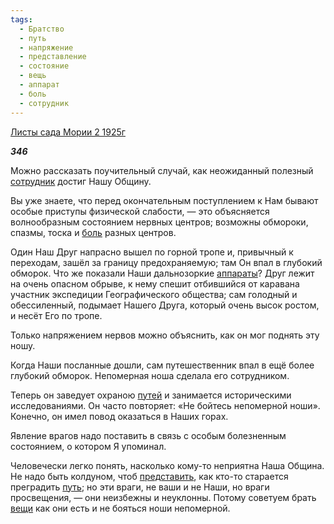```yaml
---
tags:
  - Братство
  - путь
  - напряжение
  - представление
  - состояние
  - вещь
  - аппарат
  - боль
  - сотрудник
---
```

[Листы сада Мории 2 1925г](https://127.0.0.1:4002/agni/1925)

___346___

Можно рассказать поучительный случай, как неожиданный полезный [сотрудник](../../../tags/#сотрудник) достиг Нашу Общину.   

Вы уже знаете, что перед окончательным поступлением к Нам бывают особые приступы физической слабости, — это объясняется волнообразным состоянием нервных центров; возможны обмороки, спазмы, тоска и [боль](../../../tags/#боль) разных центров.   

Один Наш Друг напрасно вышел по горной тропе и, привычный к переходам, зашёл за границу предохраняемую; там Он впал в глубокий обморок. Что же показали Наши дальнозоркие [аппараты](../../../tags/#аппарат)? Друг лежит на очень опасном обрыве, к нему спешит отбившийся от каравана участник экспедиции Географического общества; сам голодный и обессиленный, подымает Нашего Друга, который очень высок ростом, и несёт Его по тропе.   

Только напряжением нервов можно объяснить, как он мог поднять эту ношу.   

Когда Наши посланные дошли, сам путешественник впал в ещё более глубокий обморок. Непомерная ноша сделала его сотрудником.   

Теперь он заведует охраною [путей](../../../tags/#[путь](../../../tags/#путь)) и занимается историческими исследованиями. Он часто повторяет: «Не бойтесь непомерной ноши». Конечно, он имел повод оказаться в Наших горах.   

Явление врагов надо поставить в связь с особым болезненным состоянием, о котором Я упоминал.   

Человечески легко понять, насколько кому-то неприятна Наша Община. Не надо быть колдуном, чтоб [представить](../../../tags/#представление), как кто-то старается преградить [путь](../../../tags/#путь); но эти враги, не ваши и не Наши, но враги просвещения, — они неизбежны и неуклонны. Потому советуем брать [вещи](../../../tags/#вещь) как они есть и не бояться ноши непомерной.   

